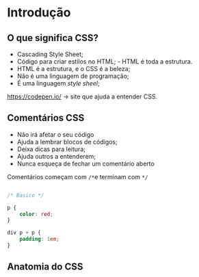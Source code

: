 # Introdução

## O que significa CSS?

- Cascading Style Sheet;
- Código para criar estilos no HTML; - HTML é toda a estrutura.
- HTML é a estrutura, e o CSS é a beleza;
- Não é uma linguagem de programação;
- É uma linguagem *style sheel*;

https://codepen.io/ -> site que ajuda a entender CSS.

## Comentários CSS

- Não irá  afetar o seu código
- Ajuda a lembrar blocos de códigos;
- Deixa dicas para leitura;
- Ajuda outros a entenderem;
- Nunca esqueça de fechar um comentário aberto

Comentários começam com `/*`e terminam com `*/`

```css

/* Basico */

p {
    color: red;
}

div p + p {
    padding: 1em;
}

```

## Anatomia do CSS

